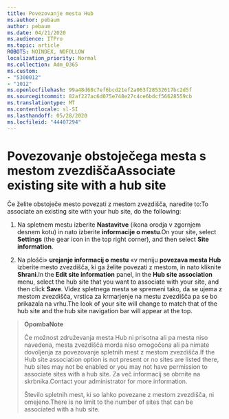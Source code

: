 ```yaml
---
title: Povezovanje mesta Hub
ms.author: pebaum
author: pebaum
ms.date: 04/21/2020
ms.audience: ITPro
ms.topic: article
ROBOTS: NOINDEX, NOFOLLOW
localization_priority: Normal
ms.collection: Adm_O365
ms.custom:
- "5300012"
- "1012"
ms.openlocfilehash: 99a48d68c7ef6bcd21ef2a063f28532617bc2d5f
ms.sourcegitcommit: 82af227ac6d075e748e27c4ce6bdcf56628559cb
ms.translationtype: MT
ms.contentlocale: sl-SI
ms.lasthandoff: 05/28/2020
ms.locfileid: "44407294"
---
```

# <a name="associate-existing-site-with-a-hub-site"></a><span data-ttu-id="3917a-102">Povezovanje obstoječega mesta s mestom zvezdišča</span><span class="sxs-lookup"><span data-stu-id="3917a-102">Associate existing site with a hub site</span></span>

<span data-ttu-id="3917a-103">Če želite obstoječe mesto povezati z mestom zvezdišča, naredite to:</span><span class="sxs-lookup"><span data-stu-id="3917a-103">To associate an existing site with your hub site, do the following:</span></span>
  
1. <span data-ttu-id="3917a-104">Na spletnem mestu izberite **Nastavitve** (ikona orodja v zgornjem desnem kotu) in nato izberite **informacije o mestu**.</span><span class="sxs-lookup"><span data-stu-id="3917a-104">On your site, select **Settings** (the gear icon in the top right corner), and then select **Site information**.</span></span>

2. <span data-ttu-id="3917a-105">Na plošči» **urejanje informacij o mestu** «v meniju **povezava mesta Hub** izberite mesto zvezdišča, ki ga želite povezati z mestom, in nato kliknite **Shrani**.</span><span class="sxs-lookup"><span data-stu-id="3917a-105">In the **Edit site information** panel, in the **Hub site association** menu, select the hub site that you want to associate with your site, and then click **Save**.</span></span> <span data-ttu-id="3917a-106">Videz spletnega mesta se spremeni tako, da se ujema z mestom zvezdišča, vrstica za krmarjenje na mestu zvezdišča pa se bo prikazala na vrhu.</span><span class="sxs-lookup"><span data-stu-id="3917a-106">The look of your site will change to match that of the hub site and the hub site navigation bar will appear at the top.</span></span>

><span data-ttu-id="3917a-107">**Opomba**</span><span class="sxs-lookup"><span data-stu-id="3917a-107">**Note**</span></span>
>
><span data-ttu-id="3917a-108">Če možnost združevanja mesta Hub ni prisotna ali pa mesta niso navedena, mesta zvezdišča morda niso omogočena ali pa nimate dovoljenja za povezovanje spletnih mest z mestom zvezdišča.</span><span class="sxs-lookup"><span data-stu-id="3917a-108">If the Hub site association option is not present or no sites are listed there, hub sites may not be enabled or you may not have permission to associate sites with a hub site.</span></span> <span data-ttu-id="3917a-109">Za več informacij se obrnite na skrbnika.</span><span class="sxs-lookup"><span data-stu-id="3917a-109">Contact your administrator for more information.</span></span>
>
><span data-ttu-id="3917a-110">Število spletnih mest, ki so lahko povezane z mestom zvezdišča, ni omejeno.</span><span class="sxs-lookup"><span data-stu-id="3917a-110">There is no limit to the number of sites that can be associated with a hub site.</span></span>
  